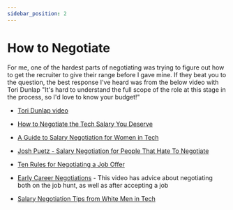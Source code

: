 ```yaml
---
sidebar_position: 2
---
```


# How to Negotiate

For me, one of the hardest parts of negotiating was trying to figure out how to get the recruiter to give their range before I gave mine. If they beat you to the question, the best response I've heard was from the below video with Tori Dunlap "It's hard to understand the full scope of the role at this stage in the process, so I'd love to know your budget!"

- [Tori Dunlap video](https://www.youtube.com/watch?v=w2eWCCG3pW4)

- [How to Negotiate the Tech Salary You Deserve](https://thenewstack.io/how-to-negotiate-the-tech-salary-you-deserve/)
- [A Guide to Salary Negotiation for Women in Tech](https://www.myhatchpad.com/insight/a-guide-to-salary-negotiation-for-women-in-tech/)
- [Josh Puetz - Salary Negotiation for People That Hate To Negotiate](https://www.youtube.com/watch?v=saWdQnBNss0)
- [Ten Rules for Negotiating a Job Offer](https://www.freecodecamp.org/news/ten-rules-for-negotiating-a-job-offer-ee17cccbdab6/)
- [Early Career Negotiations](https://yougotthis.io/library/early-career-negotiation/) - This video has advice about negotiating both on the job hunt, as well as after accepting a job
- [Salary Negotiation Tips from White Men in Tech](https://www.keirstenbrager.tech/salarytips-part1/)
